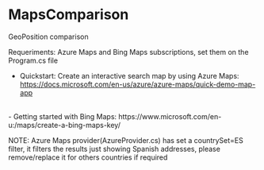 # MapsComparison
GeoPosition comparison

Requeriments: Azure Maps and Bing Maps subscriptions, set them on the Program.cs file

- Quickstart: Create an interactive search map by using Azure Maps: https://docs.microsoft.com/en-us/azure/azure-maps/quick-demo-map-app
</br> 
- Getting started with Bing Maps: https://www.microsoft.com/en-u:/maps/create-a-bing-maps-key/

NOTE: Azure Maps provider(AzureProvider.cs) has set a countrySet=ES filter, it filters the results just showing Spanish addresses, please remove/replace it for others countries if required
